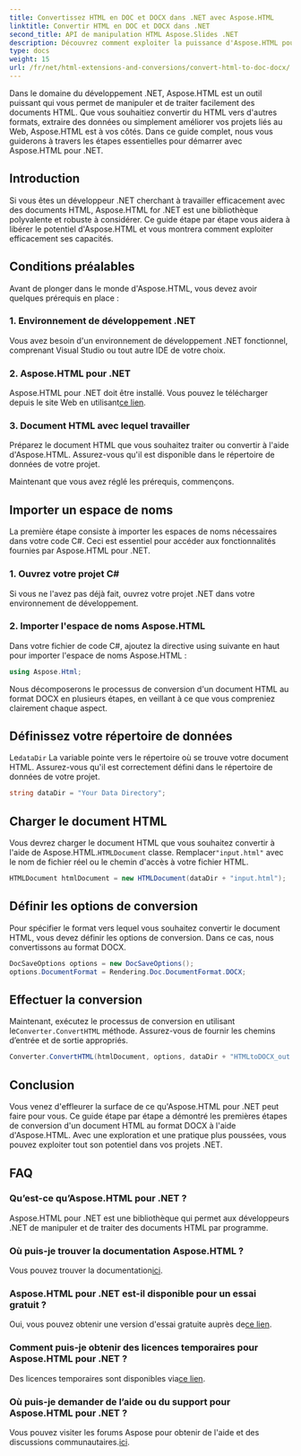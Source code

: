 ```yaml
---
title: Convertissez HTML en DOC et DOCX dans .NET avec Aspose.HTML
linktitle: Convertir HTML en DOC et DOCX dans .NET
second_title: API de manipulation HTML Aspose.Slides .NET
description: Découvrez comment exploiter la puissance d'Aspose.HTML pour .NET dans ce guide étape par étape. Convertissez facilement du HTML en DOCX et améliorez vos projets .NET. Commencer aujourd'hui!
type: docs
weight: 15
url: /fr/net/html-extensions-and-conversions/convert-html-to-doc-docx/
---
```


Dans le domaine du développement .NET, Aspose.HTML est un outil puissant qui vous permet de manipuler et de traiter facilement des documents HTML. Que vous souhaitiez convertir du HTML vers d'autres formats, extraire des données ou simplement améliorer vos projets liés au Web, Aspose.HTML est à vos côtés. Dans ce guide complet, nous vous guiderons à travers les étapes essentielles pour démarrer avec Aspose.HTML pour .NET.

## Introduction

Si vous êtes un développeur .NET cherchant à travailler efficacement avec des documents HTML, Aspose.HTML for .NET est une bibliothèque polyvalente et robuste à considérer. Ce guide étape par étape vous aidera à libérer le potentiel d'Aspose.HTML et vous montrera comment exploiter efficacement ses capacités.

## Conditions préalables

Avant de plonger dans le monde d'Aspose.HTML, vous devez avoir quelques prérequis en place :

### 1. Environnement de développement .NET

Vous avez besoin d'un environnement de développement .NET fonctionnel, comprenant Visual Studio ou tout autre IDE de votre choix.

### 2. Aspose.HTML pour .NET

 Aspose.HTML pour .NET doit être installé. Vous pouvez le télécharger depuis le site Web en utilisant[ce lien](https://releases.aspose.com/html/net/).

### 3. Document HTML avec lequel travailler

Préparez le document HTML que vous souhaitez traiter ou convertir à l'aide d'Aspose.HTML. Assurez-vous qu'il est disponible dans le répertoire de données de votre projet.

Maintenant que vous avez réglé les prérequis, commençons.

## Importer un espace de noms

La première étape consiste à importer les espaces de noms nécessaires dans votre code C#. Ceci est essentiel pour accéder aux fonctionnalités fournies par Aspose.HTML pour .NET.

### 1. Ouvrez votre projet C#

Si vous ne l'avez pas déjà fait, ouvrez votre projet .NET dans votre environnement de développement.

### 2. Importer l'espace de noms Aspose.HTML

Dans votre fichier de code C#, ajoutez la directive using suivante en haut pour importer l'espace de noms Aspose.HTML :

```csharp
using Aspose.Html;
```

Nous décomposerons le processus de conversion d'un document HTML au format DOCX en plusieurs étapes, en veillant à ce que vous compreniez clairement chaque aspect.

## Définissez votre répertoire de données

 Le`dataDir` La variable pointe vers le répertoire où se trouve votre document HTML. Assurez-vous qu'il est correctement défini dans le répertoire de données de votre projet.

```csharp
string dataDir = "Your Data Directory";
```

## Charger le document HTML

 Vous devrez charger le document HTML que vous souhaitez convertir à l'aide de Aspose.HTML.`HTMLDocument` classe. Remplacer`"input.html"` avec le nom de fichier réel ou le chemin d'accès à votre fichier HTML.

```csharp
HTMLDocument htmlDocument = new HTMLDocument(dataDir + "input.html");
```

## Définir les options de conversion

Pour spécifier le format vers lequel vous souhaitez convertir le document HTML, vous devez définir les options de conversion. Dans ce cas, nous convertissons au format DOCX.

```csharp
DocSaveOptions options = new DocSaveOptions();
options.DocumentFormat = Rendering.Doc.DocumentFormat.DOCX;
```

## Effectuer la conversion

 Maintenant, exécutez le processus de conversion en utilisant le`Converter.ConvertHTML` méthode. Assurez-vous de fournir les chemins d’entrée et de sortie appropriés.

```csharp
Converter.ConvertHTML(htmlDocument, options, dataDir + "HTMLtoDOCX_out.docx");
```

## Conclusion

Vous venez d'effleurer la surface de ce qu'Aspose.HTML pour .NET peut faire pour vous. Ce guide étape par étape a démontré les premières étapes de conversion d'un document HTML au format DOCX à l'aide d'Aspose.HTML. Avec une exploration et une pratique plus poussées, vous pouvez exploiter tout son potentiel dans vos projets .NET.

## FAQ

### Qu’est-ce qu’Aspose.HTML pour .NET ?
Aspose.HTML pour .NET est une bibliothèque qui permet aux développeurs .NET de manipuler et de traiter des documents HTML par programme.

### Où puis-je trouver la documentation Aspose.HTML ?
 Vous pouvez trouver la documentation[ici](https://reference.aspose.com/html/net/).

### Aspose.HTML pour .NET est-il disponible pour un essai gratuit ?
 Oui, vous pouvez obtenir une version d'essai gratuite auprès de[ce lien](https://releases.aspose.com/).

### Comment puis-je obtenir des licences temporaires pour Aspose.HTML pour .NET ?
Des licences temporaires sont disponibles via[ce lien](https://purchase.aspose.com/temporary-license/).

### Où puis-je demander de l’aide ou du support pour Aspose.HTML pour .NET ?
 Vous pouvez visiter les forums Aspose pour obtenir de l'aide et des discussions communautaires.[ici](https://forum.aspose.com/).